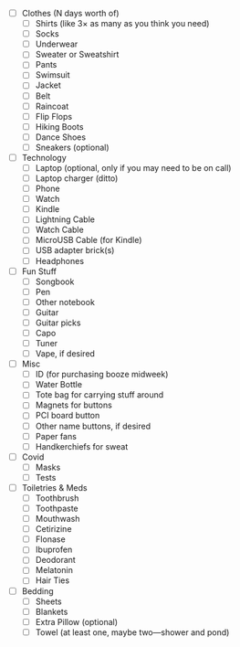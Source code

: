 - [ ] Clothes (N days worth of)
  - [ ] Shirts (like 3× as many as you think you need)
  - [ ] Socks
  - [ ] Underwear
  - [ ] Sweater or Sweatshirt
  - [ ] Pants
  - [ ] Swimsuit
  - [ ] Jacket
  - [ ] Belt
  - [ ] Raincoat
  - [ ] Flip Flops
  - [ ] Hiking Boots
  - [ ] Dance Shoes
  - [ ] Sneakers (optional)
- [ ] Technology
  - [ ] Laptop (optional, only if you may need to be on call)
  - [ ] Laptop charger (ditto)
  - [ ] Phone
  - [ ] Watch
  - [ ] Kindle
  - [ ] Lightning Cable
  - [ ] Watch Cable
  - [ ] MicroUSB Cable (for Kindle)
  - [ ] USB adapter brick(s)
  - [ ] Headphones
- [ ] Fun Stuff
  - [ ] Songbook
  - [ ] Pen
  - [ ] Other notebook
  - [ ] Guitar
  - [ ] Guitar picks
  - [ ] Capo
  - [ ] Tuner
  - [ ] Vape, if desired
- [ ] Misc
  - [ ] ID (for purchasing booze midweek)
  - [ ] Water Bottle
  - [ ] Tote bag for carrying stuff around
  - [ ] Magnets for buttons
  - [ ] PCI board button
  - [ ] Other name buttons, if desired
  - [ ] Paper fans
  - [ ] Handkerchiefs for sweat
- [ ] Covid
  - [ ] Masks
  - [ ] Tests
- [ ] Toiletries & Meds
  - [ ] Toothbrush
  - [ ] Toothpaste
  - [ ] Mouthwash
  - [ ] Cetirizine
  - [ ] Flonase
  - [ ] Ibuprofen
  - [ ] Deodorant
  - [ ] Melatonin
  - [ ] Hair Ties
- [ ] Bedding
  - [ ] Sheets
  - [ ] Blankets
  - [ ] Extra Pillow (optional)
  - [ ] Towel (at least one, maybe two—shower and pond)
